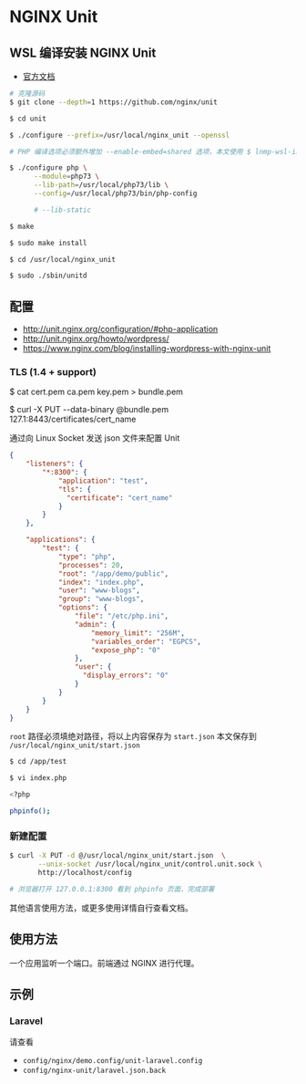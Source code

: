 # NGINX Unit

## WSL 编译安装 NGINX Unit

* [官方文档](https://unit.nginx.org/)

```bash
# 克隆源码
$ git clone --depth=1 https://github.com/nginx/unit

$ cd unit

$ ./configure --prefix=/usr/local/nginx_unit --openssl

# PHP 编译选项必须额外增加 --enable-embed=shared 选项，本文使用 $ lnmp-wsl-install php 7.2.5 命令所安装 PHP

$ ./configure php \
      --module=php73 \
      --lib-path=/usr/local/php73/lib \
      --config=/usr/local/php73/bin/php-config

      # --lib-static

$ make

$ sudo make install

$ cd /usr/local/nginx_unit

$ sudo ./sbin/unitd
```

## 配置

* http://unit.nginx.org/configuration/#php-application
* http://unit.nginx.org/howto/wordpress/
* https://www.nginx.com/blog/installing-wordpress-with-nginx-unit

### TLS (1.4 + support)

$ cat cert.pem ca.pem key.pem > bundle.pem

$ curl -X PUT --data-binary @bundle.pem 127.1:8443/certificates/cert_name

通过向 Linux Socket 发送 json 文件来配置 Unit

```json
{
    "listeners": {
        "*:8300": {
            "application": "test",
            "tls": {
              "certificate": "cert_name"
            }
        }
    },

    "applications": {
        "test": {
            "type": "php",
            "processes": 20,
            "root": "/app/demo/public",
            "index": "index.php",
            "user": "www-blogs",
            "group": "www-blogs",
            "options": {
                "file": "/etc/php.ini",
                "admin": {
                    "memory_limit": "256M",
                    "variables_order": "EGPCS",
                    "expose_php": "0"
                },
                "user": {
                  "display_errors": "0"
                }
            }
        }
    }
}
```

`root` 路径必须填绝对路径，将以上内容保存为 `start.json` 本文保存到 `/usr/local/nginx_unit/start.json`

```bash
$ cd /app/test

$ vi index.php

<?php

phpinfo();
```

### 新建配置

```bash
$ curl -X PUT -d @/usr/local/nginx_unit/start.json  \
       --unix-socket /usr/local/nginx_unit/control.unit.sock \
       http://localhost/config

# 浏览器打开 127.0.0.1:8300 看到 phpinfo 页面，完成部署
```

其他语言使用方法，或更多使用详情自行查看文档。

## 使用方法

一个应用监听一个端口。前端通过 NGINX 进行代理。

## 示例

### Laravel

请查看

* `config/nginx/demo.config/unit-laravel.config`
* `config/nginx-unit/laravel.json.back`
